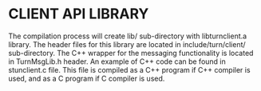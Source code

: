 # CLIENT API LIBRARY

The compilation process will create lib/ sub-directory with libturnclient.a 
library. The header files for this library are located in include/turn/client/ 
sub-directory. The C++ wrapper for the messaging functionality is located in 
TurnMsgLib.h header. An example of C++ code can be found in stunclient.c file. 
This file is compiled as a C++ program if C++ compiler is used, and as a C 
program if C compiler is used.
